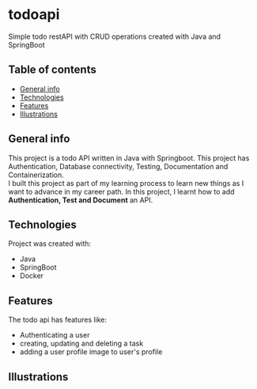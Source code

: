# todoapi
Simple todo restAPI with CRUD operations created with Java and SpringBoot

## Table of contents
* [General info](#general-info)
* [Technologies](#technologies)
* [Features](#features)
* [Illustrations](#illustrations)

## General info
This project is a todo API written in Java with Springboot. This project has Authentication, Database connectivity, Testing, Documentation and Containerization.</br>
I built this project as part of my learning process to learn new things as I want to advance in my career path. In this project, I learnt how to add <strong>Authentication, Test and Document</strong> an API.
	
## Technologies
Project was created with:
* Java
* SpringBoot
* Docker

## Features
The todo api has features like:
* Authenticating a user
* creating, updating and deleting a task
* adding a user profile image to user's profile

## Illustrations
